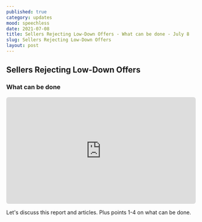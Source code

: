 ```yaml
---
published: true
category: updates
mood: speechless
date: 2021-07-08
title: Sellers Rejecting Low-Down Offers - What can be done - July 8
slug: Sellers Rejecting Low-Down Offers
layout: post
---
```


## Sellers Rejecting Low-Down Offers 

### What can be done

<div style="position:relative;height:0;width:100%;padding-bottom:56.25%"><iframe src="https://app.sendspark.com/embed/v0fdvqmwf853zan3l9b6ekjgj8z3j85p" frameBorder="0" style="position:absolute;width:100%;height:100%;border-radius:6px;left:0;top:0" allowfullscreen=""></iframe></div>

Let's discuss this report and articles.  Plus points 1-4 on what can be done.

<!--more-->

    